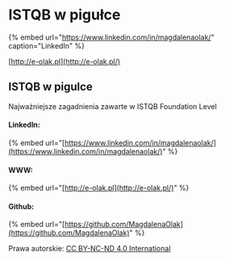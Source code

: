 # ISTQB w pigułce

{% embed url="https://www.linkedin.com/in/magdalenaolak/" caption="LinkedIn" %}

[http://e-olak.pl](http://e-olak.pl/)

## ISTQB w pigulce

Najważniejsze zagadnienia zawarte w ISTQB Foundation Level

#### LinkedIn:

{% embed url="[https://www.linkedin.com/in/magdalenaolak/](https://www.linkedin.com/in/magdalenaolak/)" %}

#### WWW:

{% embed url="[http://e-olak.pl](http://e-olak.pl/)" %}

#### Github:

{% embed url="[https://github.com/MagdalenaOlak](https://github.com/MagdalenaOlak)" %}

Prawa autorskie: [CC BY-NC-ND 4.0 International](https://creativecommons.org/licenses/by-nc-nd/4.0/)



